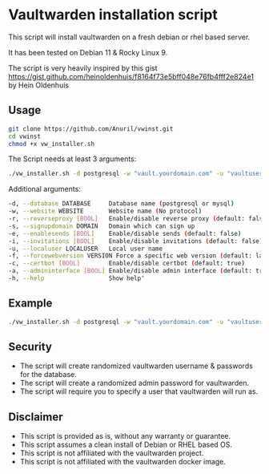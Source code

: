 # Vaultwarden installation script

This script will install vaultwarden on a fresh debian or rhel based server.

It has been tested on Debian 11 & Rocky Linux 9.

The script is very heavily inspired by this gist https://gist.github.com/heinoldenhuis/f8164f73e5bff048e76fb4fff2e824e1 
by Hein Oldenhuis


## Usage

```bash
git clone https://github.com/Anuril/vwinst.git
cd vwinst
chmod +x vw_installer.sh
```

The Script needs at least 3 arguments:

```bash
./vw_installer.sh -d postgresql -w "vault.yourdomain.com" -u "vaultuser"
```

Additional arguments:

```bash
-d, --database DATABASE     Database name (postgresql or mysql)
-w, --website WEBSITE       Website name (No protocol)
-r, --reverseproxy [BOOL]   Enable/disable reverse proxy (default: false)
-s, --signupdomain DOMAIN   Domain which can sign up
-e, --enablesends [BOOL]    Enable/disable sends (default: false)
-i, --invitations [BOOL]    Enable/disable invitations (default: false)
-u, --localuser LOCALUSER   Local user name
-f, --forcewebversion VERSION Force a specific web version (default: latest) Might be necessary if the current version fails.
-c, --certbot [BOOL]        Enable/disable certbot (default: true)
-a, --admininterface [BOOL] Enable/disable admin interface (default: true)
-h, --help                  Show help"
```

## Example

```bash
./vw_installer.sh -d postgresql -w "vault.yourdomain.com" -u "vaultuser" -c "false" -r "true" -a "true" -e "true" -i "false" -s "yourdomain.com" -f "v2023.5.0"
```

## Security

- The script will create randomized vaultwarden username & passwords for the database.
- The script will create a randomized admin password for vaultwarden.
- The script will require you to specify a user that vaultwarden will run as.

## Disclaimer

- This script is provided as is, without any warranty or guarantee.
- This script assumes a clean install of Debian or RHEL based OS.
- This script is not affiliated with the vaultwarden project.
- This script is not affiliated with the vaultwarden docker image.